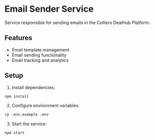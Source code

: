 ﻿# Email Sender Service

Service responsible for sending emails in the Colliers DealHub Platform.

## Features

- Email template management
- Email sending functionality
- Email tracking and analytics

## Setup

1. Install dependencies:
```bash
npm install
```

2. Configure environment variables:
```bash
cp .env.example .env
```

3. Start the service:
```bash
npm start
```
